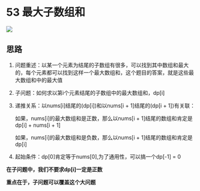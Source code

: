 # 53 最大子数组和

![](pics/题目&思路/img-2023-03-03-17-42-19.png)

## 思路

1. 问题重述：以某一个元素为结尾的子数组有很多，可以找到其中数组和最大的，每个元素都可以找到这样一个最大数组和，这个题目的答案，就是这些最大数组和中的最大值

2. 子问题：如何求以第i个元素结尾的子数组中的最大数组和，dp[i]

3. 递推关系：以nums[i]结尾的(dp[i])和以nums[i + 1]结尾的(dp[i + 1])有关联：

    如果，nums[i]的最大数组和是正数，那么以nums[i + 1]结尾的数组和肯定是dp[i] + nums[i + 1]
    
    如果，nums[i]的最大数组和是负数，那么以nums[i + 1]结尾的数组和肯定是dp[i]

4. 起始条件：dp[0]肯定等于nums[0],为了通用性，可以搞一个dp[-1] = 0

**在子问题中，我们不要求dp[i]一定是正数**

**重点在于，子问题可以覆盖这个大问题**
    